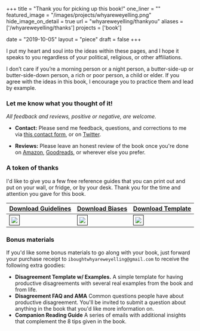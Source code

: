 +++
title = "Thank you for picking up this book!"
one_liner = ""
featured_image = "/images/projects/whyareweyelling.png"
hide_image_on_detail = true
url = "whyareweyelling/thankyou"
aliases = ['/whyareweyelling/thanks']
projects = ['book']

date = "2019-10-05"
layout = "piece"
draft = false
+++

I put my heart and soul into the ideas within these pages, and I hope it speaks to you regardless of your political, religious, or other affiliations. 

I don’t care if you’re a morning person or a night person, a butter-side-up or butter-side-down person, a rich or poor person, a child or elder. If you agree with the ideas in this book, I encourage you to practice them and lead by example.

### Let me know what you thought of it!
*All feedback and reviews, positive or negative, are welcome.*

* **Contact:** Please send me feedback, questions, and corrections to me via [this contact form](/whyareweyelling/contact), or on [Twitter](https://twitter.com/buster).

* **Reviews:** Please leave an honest review of the book once you're done on [Amazon](https://amzn.to/34UCElX), [Goodreads](https://www.goodreads.com/book/show/44279111-why), or wherever else you prefer. 

### A token of thanks
I'd like to give you a few free reference guides that you can print out and put on your wall, or fridge, or by your desk. Thank you for the time and attention you gave for this book. 

<a href="/files/guidelines-for-productive-disagreement-poster.pdf" target="_new">Download Guidelines</a> | <a href="/files/develop-honest-bias-poster.pdf" target="_new">Download Biases</a> | <a href="/files/disagreement-template.pdf" target="_new">Download Template</a>
--------|------|-------
<a href="/files/guidelines-for-productive-disagreement-poster.pdf" target="_new"><img src="/images/whyareweyelling/guidelines-for-productive-disagreement-poster.png" style="border: 1px solid #000; padding: 5px;" /></a>|<a href="/files/develop-honest-bias-poster.pdf" target="_new"><img src="/images/whyareweyelling/develop-honest-bias-poster.png" style="border: 1px solid #000; padding: 5px;" /></a> | <a href="/files/disagreement-template.pdf" target="_new"><img src="/images/whyareweyelling/disagreement-template.png" style="border: 1px solid #000; padding: 5px;" /></a>


### Bonus materials
If you'd like some bonus materials to go along with your book, just forward your purchase receipt to `iboughtwhyareweyelling@gmail.com` to receive the following extra goodies:

- **Disagreement Template w/ Examples.** A simple template for having productive disagreements with several real examples from the book and from life.
- **Disagreement FAQ and AMA** Common questions people have about productive disagreement. You'll be invited to submit a question about anything in the book that you'd like more information on.
- **Companion Reading Guide** A series of emails with additional insights that complement the 8 tips given in the book.

